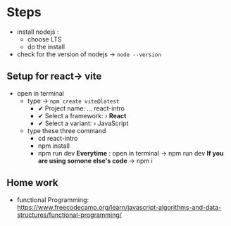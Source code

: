 # **Steps**
* install nodejs :
  * choose LTS 
  * do the install
* check for the version of nodejs -> `node --version`
##  Setup for react-> vite
* open in terminal
  * type -> `npm create vite@latest`
    * ✔ Project name: … react-intro
    * ✔ Select a framework: › **React**
    * ✔ Select a variant: › JavaScript  
  * type these three command
    *  cd react-intro
    * npm install
    * npm run dev
**Everytime** : open in terminal -> npm run dev
**If you are using somone else's code** -> npm i 

## Home work
* functional Programming: https://www.freecodecamp.org/learn/javascript-algorithms-and-data-structures/functional-programming/ 
